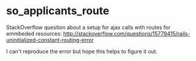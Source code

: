 so_applicants_route
===================

StackOverflow question about a setup for ajax calls with routes for
emmbeded resources:
http://stackoverflow.com/questions/15779415/rails-uninitialized-constant-routing-error

I can't reproduce the error but hope this helps to figure it out.
